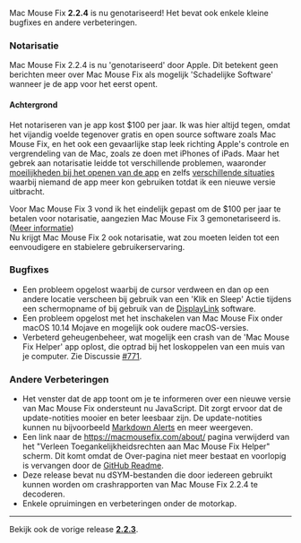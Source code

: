 Mac Mouse Fix **2.2.4** is nu genotariseerd! Het bevat ook enkele kleine bugfixes en andere verbeteringen.

### **Notarisatie**

Mac Mouse Fix 2.2.4 is nu 'genotariseerd' door Apple. Dit betekent geen berichten meer over Mac Mouse Fix als mogelijk 'Schadelijke Software' wanneer je de app voor het eerst opent.

#### Achtergrond

Het notariseren van je app kost $100 per jaar. Ik was hier altijd tegen, omdat het vijandig voelde tegenover gratis en open source software zoals Mac Mouse Fix, en het ook een gevaarlijke stap leek richting Apple's controle en vergrendeling van de Mac, zoals ze doen met iPhones of iPads. Maar het gebrek aan notarisatie leidde tot verschillende problemen, waaronder [moeilijkheden bij het openen van de app](https://github.com/noah-nuebling/mac-mouse-fix/discussions/114) en zelfs [verschillende situaties](https://github.com/noah-nuebling/mac-mouse-fix/issues/95) waarbij niemand de app meer kon gebruiken totdat ik een nieuwe versie uitbracht.

Voor Mac Mouse Fix 3 vond ik het eindelijk gepast om de $100 per jaar te betalen voor notarisatie, aangezien Mac Mouse Fix 3 gemonetariseerd is. ([Meer informatie](https://github.com/noah-nuebling/mac-mouse-fix/releases/tag/3.0.0)) \
Nu krijgt Mac Mouse Fix 2 ook notarisatie, wat zou moeten leiden tot een eenvoudigere en stabielere gebruikerservaring.

### **Bugfixes**

- Een probleem opgelost waarbij de cursor verdween en dan op een andere locatie verscheen bij gebruik van een 'Klik en Sleep' Actie tijdens een schermopname of bij gebruik van de [DisplayLink](https://www.synaptics.com/products/displaylink-graphics) software.
- Een probleem opgelost met het inschakelen van Mac Mouse Fix onder macOS 10.14 Mojave en mogelijk ook oudere macOS-versies.
- Verbeterd geheugenbeheer, wat mogelijk een crash van de 'Mac Mouse Fix Helper' app oplost, die optrad bij het loskoppelen van een muis van je computer. Zie Discussie [#771](https://github.com/noah-nuebling/mac-mouse-fix/discussions/771).

### **Andere Verbeteringen**

- Het venster dat de app toont om je te informeren over een nieuwe versie van Mac Mouse Fix ondersteunt nu JavaScript. Dit zorgt ervoor dat de update-notities mooier en beter leesbaar zijn. De update-notities kunnen nu bijvoorbeeld [Markdown Alerts](https://github.com/orgs/community/discussions/16925) en meer weergeven.
- Een link naar de https://macmousefix.com/about/ pagina verwijderd van het "Verleen Toegankelijkheidsrechten aan Mac Mouse Fix Helper" scherm. Dit komt omdat de Over-pagina niet meer bestaat en voorlopig is vervangen door de [GitHub Readme](https://github.com/noah-nuebling/mac-mouse-fix).
- Deze release bevat nu dSYM-bestanden die door iedereen gebruikt kunnen worden om crashrapporten van Mac Mouse Fix 2.2.4 te decoderen.
- Enkele opruimingen en verbeteringen onder de motorkap.

---

Bekijk ook de vorige release [**2.2.3**](https://github.com/noah-nuebling/mac-mouse-fix/releases/tag/2.2.3).